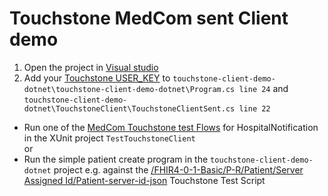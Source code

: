 # Touchstone MedCom sent Client demo 

1) Open the project in [Visual studio](https://visualstudio.microsoft.com/)
2) Add your [Touchstone USER_KEY](https://touchstone.aegis.net/touchstone/userguide/html/client-testing/matching.html?highlight=user_key#execution-matching) to `touchstone-client-demo-dotnet\touchstone-client-demo-dotnet\Program.cs line 24` and `touchstone-client-demo-dotnet\TouchstoneClient\TouchstoneClientSent.cs line 22`
* Run one of the [MedCom Touchstone test Flows](https://github.com/hl7dk/dk-medcom/blob/master/doc/message/common/Touchstone%20User%20Flows.xlsx?raw=true) for HospitalNotification in
the XUnit project `TestTouchstoneClient`  
or
* Run the simple patient create program in the `touchstone-client-demo-dotnet` project e.g. against the [/FHIR4-0-1-Basic/P-R/Patient/Server Assigned Id/Patient-server-id-json](https://touchstone.aegis.net/touchstone/testscript?name=%2fFHIR4-0-1-Basic%2fP-R%2fPatient%2fServer+Assigned+Id%2fPatient-server-id-json)
Touchstone Test Script

